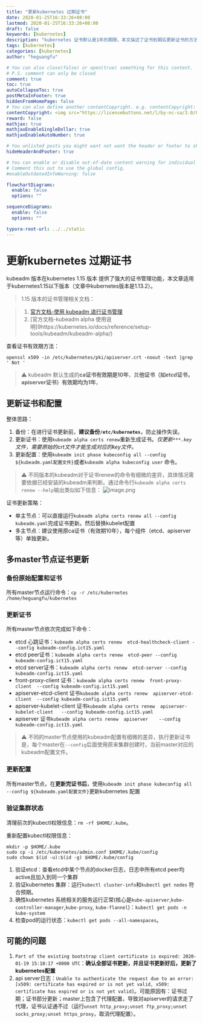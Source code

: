 ```yaml
---
title: "更新kubernetes 过期证书"
date: 2020-01-25T16:33:26+08:00
lastmod: 2020-01-25T16:33:26+08:00
draft: false
keywords: [kubernetes]
description: "kubernetes 证书默认是1年的期限，本文描述了证书到期后更新证书的方法， 本方法适用于kubernetes1.15以下版本。后续可以考虑自动证书更新"
tags: [kubernetes]
categories: [kubernetes]
author: "heguangfu"

# You can also close(false) or open(true) something for this content.
# P.S. comment can only be closed
comment: true
toc: true
autoCollapseToc: true
postMetaInFooter: true
hiddenFromHomePage: false
# You can also define another contentCopyright. e.g. contentCopyright: "This is another copyright."
contentCopyright: <img src="https://licensebuttons.net/l/by-nc-sa/3.0/88x31.png"><br/>感谢阅读，如果有问题请您留言，我会及时改正<br/> 本博客所有原创文章版权归hgf所有，转载请注明出处hgfdodo.win/blog
reward: false
mathjax: true
mathjaxEnableSingleDollar: true
mathjaxEnableAutoNumber: true

# You unlisted posts you might want not want the header or footer to show
hideHeaderAndFooter: true

# You can enable or disable out-of-date content warning for individual post.
# Comment this out to use the global config.
#enableOutdatedInfoWarning: false

flowchartDiagrams:
  enable: false
  options: ""

sequenceDiagrams: 
  enable: false
  options: ""

typora-root-url: ../../static
---
```


# 更新kubernetes 过期证书

kubeadm 版本在kubernetes 1.15 版本 提供了强大的证书管理功能，本文章适用于kubernetes1.15以下版本（文章中kubernetes版本是1.13.2）。

> 1.15 版本的证书管理相关文档：

> 1. [官方文档-使用 kubeadm 进行证书管理](https://kubernetes.io/zh/docs/tasks/administer-cluster/kubeadm/kubeadm-certs/)
> 2. [官方文档-kubeadm alpha 使用说明]9https://kubernetes.io/docs/reference/setup-tools/kubeadm/kubeadm-alpha/)

查看证书有效期方法：

```shell
openssl x509 -in /etc/kubernetes/pki/apiserver.crt -noout -text |grep ' Not '
```

> ⚠️ kubeadm 默认生成的**ca证书有效期是10年**，其**他证书（如etcd证书，apiserver证书）有效期均为1年**。

## 更新证书和配置

整体思路：
1. 备份：在进行证书更新前，**建议备份`/etc/kubernetes`**，防止操作失误。
2. 更新证书：使用`kubeadm alpha certs renew`重新生成证书。*仅更新`***.key`文件，需要原始的crt文件才能生成对应的key文件。*
3. 更新配置：使用`kubeadm init phase kubeconfig all --config ${kubeadm.yaml配置文件}`或者`kubeadm alpha kubeconfig user` 命令。

> ⚠️ 不同版本的kubeadm对于证书renew的命令有细微的差异，具体情况需要依据已经安装的kubeadm来判断。通过命令行`kubeadm alpha certs renew --help`输出类似如下信息：
> ![image.png](https://i.loli.net/2020/02/05/a94nSIQRHYiorU2.png)

证书更新策略：
* 单主节点：可以直接运行`kubeadm alpha certs renew all --config kubeadm.yaml`完成证书更新。然后替换kubelet配置
* 多主节点：建议使用原ca证书（有效期10年），每个组件（etcd、apiserver 等）单独更新。

## 多master节点证书更新

### 备份原始配置和证书

所有master节点运行命令：`cp -r /etc/kubernetes /home/heguangfu/kubernetes`

### 更新证书

所有master节点依次完成如下命令：

* etcd 心跳证书：`kubeadm alpha certs renew  etcd-healthcheck-client --config kubeadm-config.ict15.yaml`
* etcd peer证书：`kubeadm alpha certs renew  etcd-peer --config kubeadm-config.ict15.yaml`
* etcd server证书：`kubeadm alpha certs renew  etcd-server --config kubeadm-config.ict15.yaml`
* front-proxy-client 证书：`kubeadm alpha certs renew  front-proxy-client  --config kubeadm-config.ict15.yaml`
* apiserver-etcd-client 证书`kubeadm alpha certs renew  apiserver-etcd-client  --config kubeadm-config.ict15.yaml`
* apiserver-kubelet-client 证书`kubeadm alpha certs renew  apiserver-kubelet-client   --config kubeadm-config.ict15.yaml`
* apiserver 证书`kubeadm alpha certs renew  apiserver    --config kubeadm-config.ict15.yaml`

> ⚠️ 不同的master节点使用的kubeadm配置有细微的差异，执行更新证书是，每个master在`--config`后面使用原来集群创建时，当前master对应的kubeadm配置文件。


### 更新配置

所有master节点，在**更新完证书后**，使用`kubeadm init phase kubeconfig all --config ${kubeadm.yaml配置文件}`更新kubernetes 配置


### 验证集群状态

清理前次的kubectl权限信息：`rm -rf $HOME/.kube`。

重新配置kubectl权限信息：

```shell
mkdir -p $HOME/.kube
sudo cp -i /etc/kubernetes/admin.conf $HOME/.kube/config
sudo chown $(id -u):$(id -g) $HOME/.kube/config
```

1. 验证etcd：查看etcd中某个节点的docker日志，日志中所有etcd peer均active且加入到同一个集群
2. 验证kubernetes 集群：运行`kubectl cluster-info`和`kubectl get nodes` 符合预期。
3. 确性kubernetes 系统相关的服务运行正常(核心是`kube-apiserver`,`kube-controller-manager`,`kube-proxy`, `kube-flannel`)：`kubectl get pods -n kube-system`
4. 检查pod的运行状态：`kubectl get pods --all-namespaces`。

## 可能的问题

1. `Part of the existing bootstrap client certificate is expired: 2020-01-19 15:10:17 +0000 UTC`：**确认全部证书更新，并且证书更新好后，更新了kubernetes配置**
2. api server日志：`Unable to authenticate the request due to an error: [x509: certificate has expired or is not yet valid, x509: certificate has expired or is not yet valid]`。可能原因有：证书过期；证书部分更新；master上包含了代理配置，导致对apiserver的请求走了代理，证书认证通不过（运行`unset http_proxy;unset ftp_proxy;unset socks_proxy;unset https_proxy`，取消代理配置）。


